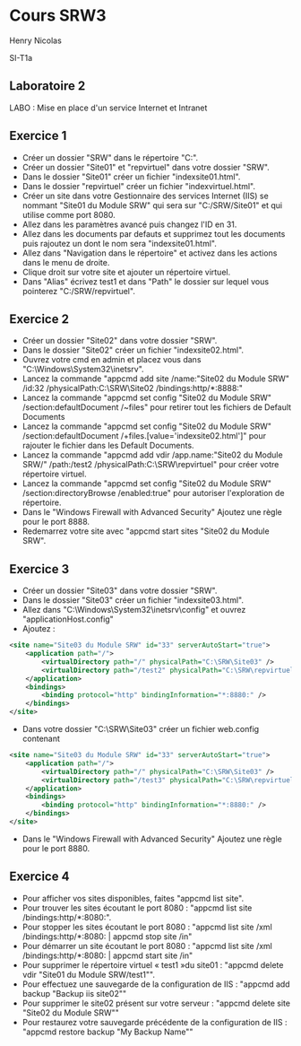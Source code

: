 # Cours SRW3

Henry Nicolas

SI-T1a

## Laboratoire 2

LABO : Mise en place d'un service Internet et Intranet

## Exercice 1

- Créer un dossier "SRW" dans le répertoire "C:\".
- Créer un dossier "Site01" et "repvirtuel" dans votre dossier "SRW".
- Dans le dossier "Site01" créer un fichier "indexsite01.html".
- Dans le dossier "repvirtuel" créer un fichier "indexvirtuel.html".
- Créer un site dans votre Gestionnaire des services Internet (IIS) se nommant "Site01 du Module SRW" qui sera sur "C:/SRW/Site01" et qui utilise comme port 8080.
- Allez dans les paramètres avancé puis changez l'ID en 31.
- Allez dans les documents par defauts et supprimez tout les documents puis rajoutez un dont le nom sera "indexsite01.html".
- Allez dans "Navigation dans le répertoire" et activez dans les actions dans le menu de droite.
- Clique droit sur votre site et ajouter un répertoire virtuel.
- Dans "Alias" écrivez test1 et dans "Path" le dossier sur lequel vous pointerez "C:/SRW/repvirtuel".

<div style="page-break-after: always;"></div>

## Exercice 2

- Créer un dossier "Site02" dans votre dossier "SRW".
- Dans le dossier "Site02" créer un fichier "indexsite02.html".
- Ouvrez votre cmd en admin et placez vous dans "C:\Windows\System32\inetsrv".
- Lancez la commande "appcmd add site /name:"Site02 du Module SRW" /id:32 /physicalPath:C:\SRW\Site02 /bindings:http/*:8888:"
- Lancez la commande "appcmd set config "Site02 du Module SRW" /section:defaultDocument /~files" pour retirer tout les fichiers de Default Documents
- Lancez la commande "appcmd set config "Site02 du Module SRW" /section:defaultDocument /+files.[value='indexsite02.html']" pour rajouter le fichier dans les Default Documents.
- Lancez la commande "appcmd add vdir /app.name:"Site02 du Module SRW/" /path:/test2 /physicalPath:C:\SRW\repvirtuel" pour créer votre répertoire virtuel. 
- Lancez la commande "appcmd set config "Site02 du Module SRW" /section:directoryBrowse /enabled:true" pour autoriser l'exploration de répertoire.
- Dans le "Windows Firewall with Advanced Security" Ajoutez une règle pour le port 8888.
- Redemarrez votre site avec "appcmd start sites "Site02 du Module SRW".

<div style="page-break-after: always;"></div>

## Exercice 3

- Créer un dossier "Site03" dans votre dossier "SRW".
- Dans le dossier "Site03" créer un fichier "indexsite03.html".
- Allez dans "C:\Windows\System32\inetsrv\config" et ouvrez "applicationHost.config"
- Ajoutez :
```xml
<site name="Site03 du Module SRW" id="33" serverAutoStart="true">
    <application path="/">
        <virtualDirectory path="/" physicalPath="C:\SRW\Site03" />
        <virtualDirectory path="/test2" physicalPath="C:\SRW\repvirtuel" />
    </application>
    <bindings>
        <binding protocol="http" bindingInformation="*:8880:" />
    </bindings>
</site>
```

- Dans votre dossier "C:\SRW\Site03" créer un fichier web.config contenant 

```xml
<site name="Site03 du Module SRW" id="33" serverAutoStart="true">
    <application path="/">
        <virtualDirectory path="/" physicalPath="C:\SRW\Site03" />
        <virtualDirectory path="/test3" physicalPath="C:\SRW\repvirtuel" />
    </application>
    <bindings>
        <binding protocol="http" bindingInformation="*:8880:" />
    </bindings>
</site>
```

- Dans le "Windows Firewall with Advanced Security" Ajoutez une règle pour le port 8880.

<div style="page-break-after: always;"></div>

## Exercice 4

- Pour afficher vos sites disponibles, faites "appcmd list site".
- Pour trouver les sites écoutant le port 8080 : "appcmd list site /bindings:http/*:8080:".
- Pour stopper les sites écoutant le port 8080 : "appcmd list site /xml /bindings:http/*:8080: | appcmd stop site /in"
- Pour démarrer un site écoutant le port 8080 :  "appcmd list site /xml /bindings:http/*:8080: | appcmd start site /in"
- Pour supprimer le répertoire virtuel « test1 »du site01 : "appcmd delete vdir "Site01 du Module SRW/test1"".
- Pour effectuez une sauvegarde de la configuration de IIS : "appcmd add backup "Backup iis site02""
- Pour supprimer le site02 présent sur votre serveur : "appcmd delete site "Site02 du Module SRW""
- Pour restaurez votre sauvegarde précédente de la configuration de IIS : "appcmd restore backup "My Backup Name""
